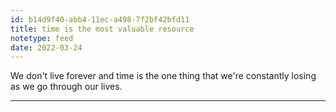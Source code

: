 ```yaml
---
id: b14d9f40-abb4-11ec-a498-7f2bf42bfd11
title: time is the most valuable resource
notetype: feed
date: 2022-03-24
---
```


We don't live forever and time is the one thing that we're constantly losing as we go through our lives.

---
